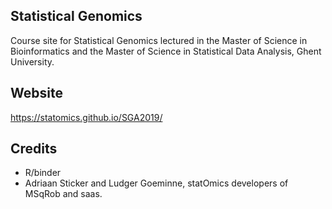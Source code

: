 Statistical Genomics
----------------------
Course site for Statistical Genomics lectured in the Master of Science in Bioinformatics and the Master of Science in Statistical Data Analysis, Ghent University.


Website
------
https://statomics.github.io/SGA2019/

Credits
-------

- R/binder 
- Adriaan Sticker and Ludger Goeminne, statOmics developers of MSqRob and saas.
